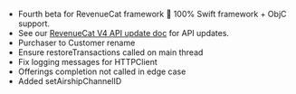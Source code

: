 - Fourth beta for RevenueCat framework 🎉
    100% Swift framework + ObjC support.
- See our [RevenueCat V4 API update doc](docs/V4_API_Updates.md) for API updates.
- Purchaser to Customer rename
- Ensure restoreTransactions called on main thread
- Fix logging messages for HTTPClient
- Offerings completion not called in edge case
- Added setAirshipChannelID